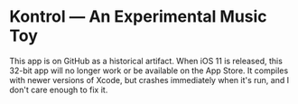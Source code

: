 # Kontrol — An Experimental Music Toy

This app is on GitHub as a historical artifact. When iOS 11 is released, this 32-bit app will no longer work or be available on the App Store. It compiles with newer versions of Xcode, but crashes immediately when it's run, and I don't care enough to fix it.
